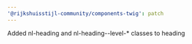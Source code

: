 ```yaml
---
'@rijkshuisstijl-community/components-twig': patch
---
```


Added nl-heading and nl-heading--level-\* classes to heading
